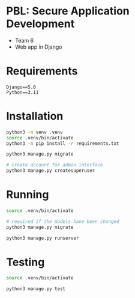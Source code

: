 # PBL: Secure Application Development

- Team 6
- Web app in Django

# Requirements

    Django==5.0
    Python==3.11

# Installation

``` sh
python3 -m venv .venv
source .venv/bin/activate
python3 -m pip install -r requirements.txt

python3 manage.py migrate

# create account for admin interface 
python3 manage.py createsuperuser
```

# Running

``` sh
source .venv/bin/activate

# required if the models have been changed
python3 manage.py migrate

python3 manage.py runserver
```

# Testing

``` sh
source .venv/bin/activate

python3 manage.py test
```
